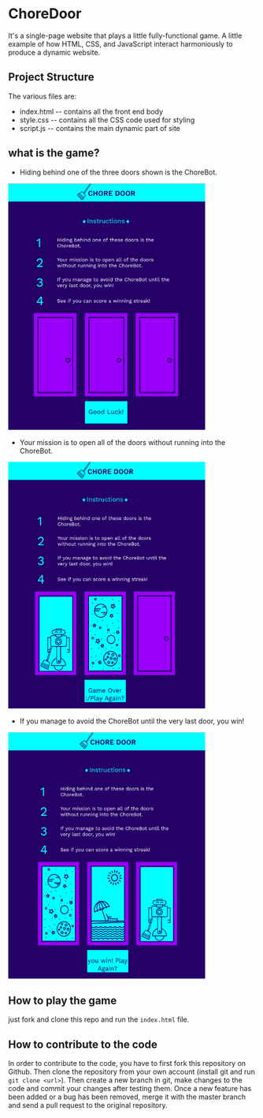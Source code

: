 # ChoreDoor

It's a single-page website that plays a little fully-functional game. A little example of how HTML, CSS, and JavaScript interact harmoniously to produce a dynamic website.

## Project Structure

The various files are:

  * index.html -- contains all the front end body
  * style.css -- contains all the CSS code used for styling
  * script.js -- contains the main dynamic part of site
  
 ## what is the game?
  * Hiding behind one of the three doors shown is the ChoreBot.
  <img alt="Initial setup image" height=500 width=400 src="https://github.com/Muskan-Mangal/ChoreDoor/blob/master/images/Screenshot%20from%202019-05-19%2017-23-10.png">  
  
  * Your mission is to open all of the doors without running into the ChoreBot.
  <img alt="The case you lost" height=500 width=400 src="https://github.com/Muskan-Mangal/ChoreDoor/blob/master/images/Screenshot%20from%202019-05-19%2017-23-32.png">  
  
  * If you manage to avoid the ChoreBot until the very last door, you win!
  <img alt="The case you Win!" height=500 width=400 src="https://github.com/Muskan-Mangal/ChoreDoor/blob/master/images/Screenshot%20from%202019-05-19%2017-23-52.png">  
  
  
 ## How to play the game
 just fork and clone this repo and run the `index.html` file.
 
 ## How to contribute to the code
  In order to contribute to the code, you have to first fork this repository
  on Github. Then clone the repository from your own account (install git and
  run `git clone <url>`). Then create a new branch in git, make changes to the
  code and commit your changes after testing them. Once a new feature has been
  added or a bug has been removed, merge it with the master branch and send a
  pull request to the original repository.
  
  
